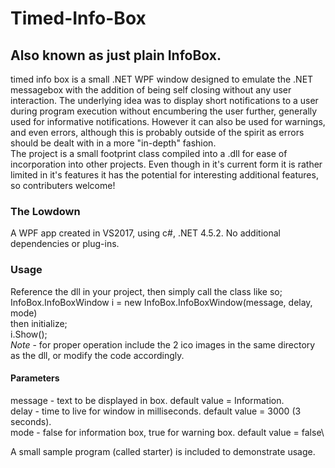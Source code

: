 # Timed-Info-Box
## Also known as just plain InfoBox.
timed info box is a small .NET WPF window designed to emulate the .NET messagebox with the addition of being self closing without any user interaction. The underlying idea was to display short notifications to a user during program execution without encumbering the user further, generally used for informative notifications. However it can also be used for warnings, and even errors, although this is probably outside of the spirit as errors should be dealt with in a more "in-depth" fashion.\
The project is a small footprint class compiled into a .dll for ease of incorporation into other projects. Even though in it's current form it is rather limited in it's features it has the potential for interesting additional features, so contributers welcome!
### The Lowdown
A WPF app created in VS2017, using c#, .NET 4.5.2. No additional dependencies or plug-ins.
### Usage
Reference the dll in your project, then simply call the class like so;\
InfoBox.InfoBoxWindow i = new InfoBox.InfoBoxWindow(message, delay, mode)\
then initialize;\
i.Show();\
*Note* - for proper operation include the 2 ico images in the same directory as the dll, or modify the code accordingly.
#### Parameters
message - text to be displayed in box. default value = Information.\
delay - time to live for window in milliseconds. default value = 3000 (3 seconds).\
mode - false for information box, true for warning box. default value = false\

A small sample program (called starter) is included to demonstrate usage.
